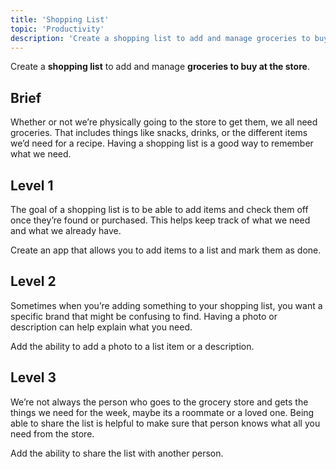 ```yaml
---
title: 'Shopping List'
topic: 'Productivity'
description: 'Create a shopping list to add and manage groceries to buy at the store.'
---
```

Create a <strong className="color-blue">shopping list</strong> to add and manage <strong className="color-purple">groceries to buy at the store</strong>.

## Brief

Whether or not we’re physically going to the store to get them, we all need groceries. That includes things like snacks, drinks, or the different items we’d need for a recipe. Having a shopping list is a good way to remember what we need.

## Level 1

The goal of a shopping list is to be able to add items and check them off once they’re found or purchased. This helps keep track of what we need and what we already have.

Create an app that allows you to add items to a list and mark them as done.

## Level 2

Sometimes when you’re adding something to your shopping list, you want a specific brand that might be confusing to find. Having a photo or description can help explain what you need.

Add the ability to add a photo to a list item or a description.

## Level 3

We’re not always the person who goes to the grocery store and gets the things we need for the week, maybe its a roommate or a loved one. Being able to share the list is helpful to make sure that person knows what all you need from the store.

Add the ability to share the list with another person.


